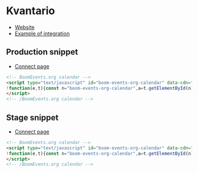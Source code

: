 # Kvantario

- [Website](https://www.kvantario.com/)
- [Example of integration](https://landsman.github.io/boom-widget-calendar/demo/kvantario.html)

## Production snippet

- [Connect page](https://connect.boomevents.org/cs/organizer/e637ebde-913c-4339-bb45-615293ef191c)

```html
<!-- BoomEvents.org calendar -->
<script type="text/javascript" id="boom-events-org-calendar" data-cdn="https://landsman.github.io/boom-widget-calendar/" data-id="e637ebde-913c-4339-bb45-615293ef191c">
!function(e,t){const n="boom-events-org-calendar",a=t.getElementById(n),o=t.createElement("script"),r=new Date,c=Math.floor(r.getTime()/1e3);o.async=!0,o.id=n+"__loader-js",o.src=a.getAttribute("data-cdn")+"api/loader.min.js?v="+c,a.after(o)}(window,document);
</script>
<!-- /BoomEvents.org calendar -->
```

## Stage snippet

- [Connect page](https://connect.boomevents.dev/cs/organizer/e7af7792-38d0-4ba3-9024-330b6e273725)

```html
<!-- BoomEvents.org calendar -->
<script type="text/javascript" id="boom-events-org-calendar" data-cdn="https://landsman.github.io/boom-widget-calendar/" data-id="e7af7792-38d0-4ba3-9024-330b6e273725" data-prod="false">
!function(e,t){const n="boom-events-org-calendar",a=t.getElementById(n),o=t.createElement("script"),r=new Date,c=Math.floor(r.getTime()/1e3);o.async=!0,o.id=n+"__loader-js",o.src=a.getAttribute("data-cdn")+"api/loader.min.js?v="+c,a.after(o)}(window,document);
</script>
<!-- /BoomEvents.org calendar -->
```
